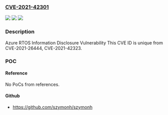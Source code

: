 ### [CVE-2021-42301](https://cve.mitre.org/cgi-bin/cvename.cgi?name=CVE-2021-42301)
![](https://img.shields.io/static/v1?label=Product&message=Azure%20RTOS&color=blue)
![](https://img.shields.io/static/v1?label=Version&message=n%2Fa&color=blue)
![](https://img.shields.io/static/v1?label=Vulnerability&message=Information%20Disclosure&color=brighgreen)

### Description

Azure RTOS Information Disclosure Vulnerability This CVE ID is unique from CVE-2021-26444, CVE-2021-42323.

### POC

#### Reference
No PoCs from references.

#### Github
- https://github.com/szymonh/szymonh

